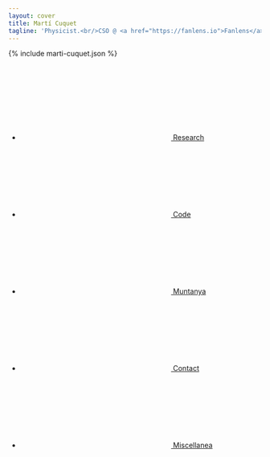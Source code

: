 ```yaml
---
layout: cover
title: Martí Cuquet
tagline: 'Physicist.<br/>CSO @ <a href="https://fanlens.io">Fanlens</a>.'
---
```


{% include marti-cuquet.json %}

<ul>
  <li><a href="Research/"><svg class="icon icon-research"><use xlink:href="#icon-research"></use></svg> Research</a></li>
  <li><a href="Code/"><svg class="icon icon-code"><use xlink:href="#icon-code"></use></svg> Code</a></li>
  <li><a href="Muntanya/"><svg class="icon icon-muntanya"><use xlink:href="#icon-muntanya"></use></svg> Muntanya</a></li>
  <li><a href="Contact"><svg class="icon icon-contact"><use xlink:href="#icon-contact"></use></svg> Contact</a></li>
  <li><a href="Miscellanea/"><svg class="icon icon-misc"><use xlink:href="#icon-misc"></use></svg> Miscellanea</a></li>
</ul>
